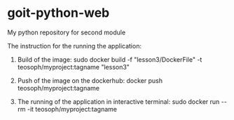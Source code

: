 # goit-python-web
My python repository for second module

The instruction for the running the application:

1. Build of the image:
sudo docker build -f "lesson3/DockerFile" -t teosoph/myproject:tagname "lesson3"

2. Push of the image on the dockerhub:
docker push teosoph/myproject:tagname

3. The running of the application in interactive terminal:
sudo docker run --rm -it teosoph/myproject:tagname
